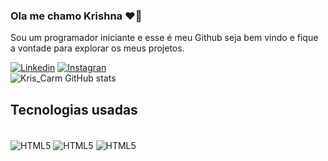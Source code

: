 

### Ola me chamo Krishna  ❤️📖 <br/>
<p> Sou um programador iniciante e esse é meu Github seja bem vindo e fique a vontade para explorar os meus projetos.</p>

[![Linkedin](https://img.shields.io/badge/LinkedIn-0077B5?style=for-the-badge&logo=linkedin&logoColor=white)](https://www.linkedin.com/in/krishna-tcharan/)   [![Instagran](https://img.shields.io/badge/Instagram-E4405F?style=for-the-badge&logo=instagram&logoColor=white)](https://www.instagram.com/kris_carm/) <br/>
![Kris_Carm GitHub stats](https://github-readme-stats.vercel.app/api?username=KrisCarm&show_icons=true&theme=dracula)

## Tecnologias usadas

<div style="display: inline_block"> <br/>
    <img align="center" alt="HTML5" src="https://img.shields.io/badge/HTML5-E34F26?style=for-the-badge&logo=html5&logoColor=white" />
    <img align="center" alt="HTML5" src="https://img.shields.io/badge/CSS3-1572B6?style=for-the-badge&logo=css3&logoColor=white" />
    <img align="center" alt="HTML5" src="https://img.shields.io/badge/JavaScript-F7DF1E?style=for-the-badge&logo=javascript&logoColor=black" />

</div>



